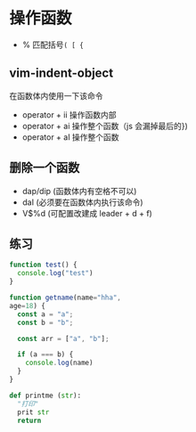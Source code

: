 # 操作函数

- % 匹配括号`( [ {`

## vim-indent-object
在函数体内使用一下该命令

- operator + ii 操作函数内部
- operator + ai 操作整个函数（js 会漏掉最后的})
- operator + aI 操作整个函数

## 删除一个函数
- dap/dip (函数体内有空格不可以)
- daI (必须要在函数体内执行该命令)
- V$%d (可配置改建成 leader + d + f)

## 练习
```js
function test() {
  console.log("test")
}

function getname(name="hha", 
age=18) {
  const a = "a";
  const b = "b";

  const arr = ["a", "b"];

  if (a === b) {
    console.log(name)
  }
}
```

```python
def printme (str):
  "打印"
  prit str
  return
```